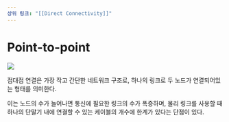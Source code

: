 ```yaml
---
상위 링크: "[[Direct Connectivity]]"
---
```

# Point-to-point
![](https://i.imgur.com/DWHDyFn.png)

점대점 연결은 가장 작고 간단한 네트워크 구조로, 하나의 링크로 두 노드가 연결되어있는 형태를 의미한다.

이는 노드의 수가 늘어나면 통신에 필요한 링크의 수가 폭증하며, 물리 링크를 사용할 때 하나의 단말기 내에 연결할 수 있는 케이블의 개수에 한계가 있다는 단점이 있다.
